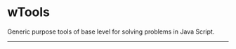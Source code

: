 # wTools

Generic purpose tools of base level for solving problems in Java Script.

_ _ _ _ _ _

















































































